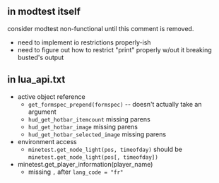 in modtest itself
-----------------

consider modtest non-functional until this comment is removed.

* need to implement io restrictions properly-ish
* need to figure out how to restrict "print" properly w/out it breaking busted's output

in lua_api.txt
--------------

* active object reference
  * `get_formspec_prepend(formspec)` -- doesn't actually take an argument
  * `hud_get_hotbar_itemcount` missing parens
  * `hud_get_hotbar_image` missing parens
  * `hud_get_hotbar_selected_image` missing parens
* environment access
  * `minetest.get_node_light(pos, timeofday)` should be `minetest.get_node_light(pos[, timeofday])`
* minetest.get_player_information(player_name)
  * missing `,` after `lang_code = "fr"`
